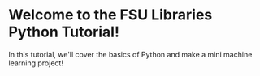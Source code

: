 # Welcome to the FSU Libraries Python Tutorial!

In this tutorial, we'll cover the basics of Python and make a mini machine learning project!

```{tableofcontents}
```
